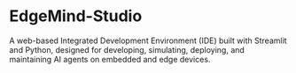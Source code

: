 # EdgeMind-Studio
A web-based Integrated Development Environment (IDE) built with Streamlit and Python, designed for developing, simulating, deploying, and maintaining AI agents on embedded and edge devices. 
